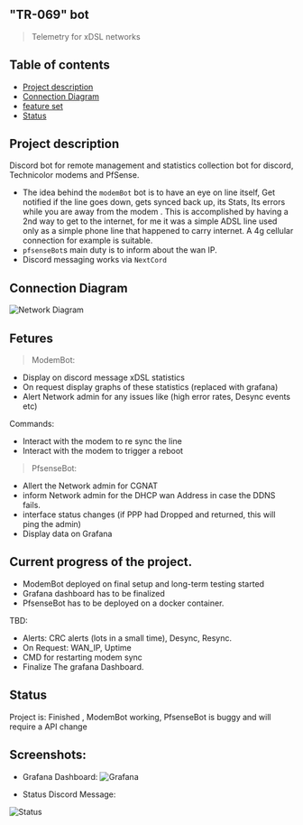 ## "TR-069" bot 
>Telemetry for xDSL networks 



## Table of contents
* [Project description ](#Project-description)
* [Connection Diagram ](#Connection-Diagram)
* [feature set ](#Fetures)
* [Status](#status)

## Project description 
Discord bot for remote management and statistics collection bot for discord, Technicolor modems and PfSense. 
* The idea behind the `modemBot` bot is to have an eye on line itself, Get notified if the line goes down, gets synced back up, its Stats, Its errors while you are away from the modem . This is accomplished by having a 2nd way to get to the internet, for me it was a simple ADSL line used only as a simple phone line that happened to carry internet. A 4g cellular connection for example is suitable.
* `pfsenseBot`s main duty is to inform about the wan IP. 
* Discord messaging works via `NextCord`

## Connection Diagram

 ![Network Diagram](https://github.com/finos2/TR069-Bot/blob/main/IMG/network_Diagram.jpg?raw=true)

## Fetures
> ModemBot: 
* Display on discord message xDSL statistics 
* On request display graphs of these statistics (replaced with grafana)
* Alert Network admin for any issues like (high error rates, Desync events etc)

Commands: 
* Interact with the modem to re sync the line 
* Interact with the modem to trigger a reboot

> PfsenseBot: 
- Allert the Network admin for CGNAT  
- inform Network admin for the DHCP wan Address in case the DDNS fails. 
- interface status changes (if PPP had Dropped and returned, this will ping the admin)
- Display data on Grafana

## Current progress of the project. 
* ModemBot deployed on final setup and long-term testing started 
* Grafana dashboard has to be finalized 
* PfsenseBot has to be deployed on a docker container. 

TBD:
* Alerts: CRC alerts (lots in a small time), Desync, Resync.
* On Request: WAN_IP, Uptime 
* CMD for restarting modem sync
* Finalize The grafana Dashboard.

## Status
Project is: Finished , ModemBot working, PfsenseBot is buggy and will require a API change


## Screenshots: 

* Grafana Dashboard: 
 ![Grafana](https://github.com/finos2/TR069-Bot/blob/main/IMG/DashBoard.png?raw=true)
 
 * Status Discord Message: 
 
 ![Status](https://github.com/finos2/TR069-Bot/blob/main/IMG/DiscordStatus.png?raw=true)
